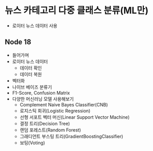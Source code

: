 # 뉴스 카테고리 다중 클래스 분류(ML만)
- 로이터 뉴스 데이터 사용

## Node 18
- 들어가며
- 로이터 뉴스 데이터
  - 데이터 확인
  - 데이터 복원
- 벡터화
- 나이브 베이즈 분류기
- F1-Score, Confusion Matrix
- 다양한 머신러닝 모델 사용해보기
  - Complement Naive Bayes Classifier(CNB)
  - 로지스틱 회귀(Logistic Regression)
  - 선형 서포트 벡터 머신(Linear Support Vector Machine)
  - 결정 트리(Decision Tree)
  - 랜덤 포레스트(Random Forest)
  - 그래디언트 부스팅 트리(GradientBoostingClassifier)
  - 보팅(Voting)
